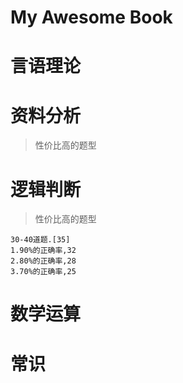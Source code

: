 # My Awesome Book

# 言语理论

# 资料分析

> 性价比高的题型

# 逻辑判断

> 性价比高的题型

```text
30-40道题.[35]
1.90%的正确率,32
2.80%的正确率,28
3.70%的正确率,25
```

# 数学运算

# 常识



